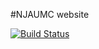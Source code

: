 #NJAUMC website

[![Build Status](https://travis-ci.org/njaumc/njaumc.github.com.png?branch=master)](https://travis-ci.org/njaumc/njaumc.github.com)
